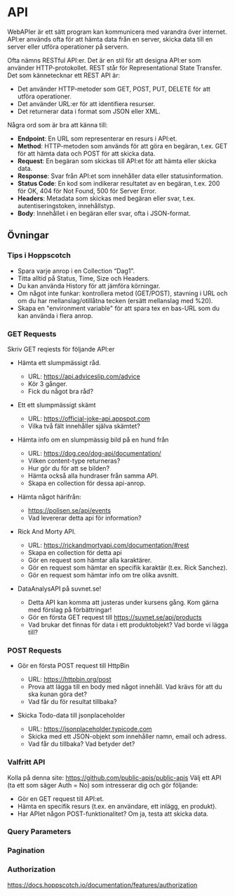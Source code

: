 # API

WebAPIer är ett sätt program kan kommunicera med varandra över internet. API:er används ofta för att hämta data från en server, skicka data till en server eller utföra operationer på servern.

Ofta nämns RESTful API:er. Det är en stil för att designa API:er som använder HTTP-protokollet. REST står för Representational State Transfer. Det som kännetecknar ett REST API är:
* Det använder HTTP-metoder som GET, POST, PUT, DELETE för att utföra operationer.
* Det använder URL:er för att identifiera resurser.
* Det returnerar data i format som JSON eller XML.

Några ord som är bra att känna till:
* **Endpoint**: En URL som representerar en resurs i API:et.
* **Method**: HTTP-metoden som används för att göra en begäran, t.ex. GET för att hämta data och POST för att skicka data.
* **Request**: En begäran som skickas till API:et för att hämta eller skicka data.
* **Response**: Svar från API:et som innehåller data eller statusinformation.  
* **Status Code**: En kod som indikerar resultatet av en begäran, t.ex. 200 för OK, 404 för Not Found, 500 för Server Error.
* **Headers**: Metadata som skickas med begäran eller svar, t.ex. autentiseringstoken, innehållstyp.
* **Body**: Innehållet i en begäran eller svar, ofta i JSON-format.

## Övningar

### Tips i Hoppscotch
* Spara varje anrop i en Collection “Dag1”.
* Titta alltid på Status, Time, Size och Headers.
* Du kan använda History för att jämföra körningar.
* Om något inte funkar: kontrollera metod (GET/POST), stavning i URL och om du har mellanslag/otillåtna tecken (ersätt mellanslag med %20).
* Skapa en "environment variable" för att spara tex en bas-URL som du kan använda i flera anrop.

### GET Requests

Skriv GET reqiests för följande API:er

* Hämta ett slumpmässigt råd.
    * URL: https://api.adviceslip.com/advice
    * Kör 3 gånger.
    * Fick du något bra råd?

* Ett ett slumpmässigt skämt
    * URL: https://official-joke-api.appspot.com
    * Vilka två fält innehåller själva skämtet?

* Hämta info om en slumpmässig bild på en hund från 
    * URL: https://dog.ceo/dog-api/documentation/
    * Vilken content-type returneras?
    * Hur gör du för att se bilden?
    * Hämta också alla hundraser från samma API.
    * Skapa en collection för dessa api-anrop.

* Hämta något härifrån:
    * https://polisen.se/api/events
    * Vad levererar detta api för information?

* Rick And Morty API.
    * URL: https://rickandmortyapi.com/documentation/#rest
    * Skapa en collection för detta api
    * Gör en request som hämtar alla karaktärer.
    * Gör en request som hämtar en specifik karaktär (t.ex. Rick Sanchez).
    * Gör en request som hämtar info om tre olika avsnitt.

* DataAnalysAPI på suvnet.se!
    * Detta API kan komma att justeras under kursens gång. Kom gärna med förslag på förbättringar!
    * Gör en första GET request till https://suvnet.se/api/products
    * Vad brukar det finnas för data i ett produktobjekt? Vad borde vi lägga till?

### POST Requests

* Gör en första POST request till HttpBin
    * URL: https://httpbin.org/post
    * Prova att lägga till en body med något innehåll. Vad krävs för att du ska kunan göra det?
    * Vad får du för resultat tillbaka?

* Skicka Todo-data till jsonplaceholder
    * URL: https://jsonplaceholder.typicode.com
    * Skicka med ett JSON-objekt som innehåller namn, email och adress.
    * Vad får du tillbaka? Vad betyder det?

### Valfritt API

Kolla på denna site: https://github.com/public-apis/public-apis
Välj ett API (ta ett som säger Auth = No) som intresserar dig och gör följande:
* Gör en GET request till API:et.
* Hämta en specifik resurs (t.ex. en användare, ett inlägg, en produkt).
* Har APIet någon POST-funktionalitet? Om ja, testa att skicka data.

### Query Parameters

### Pagination

### Authorization

https://docs.hoppscotch.io/documentation/features/authorization